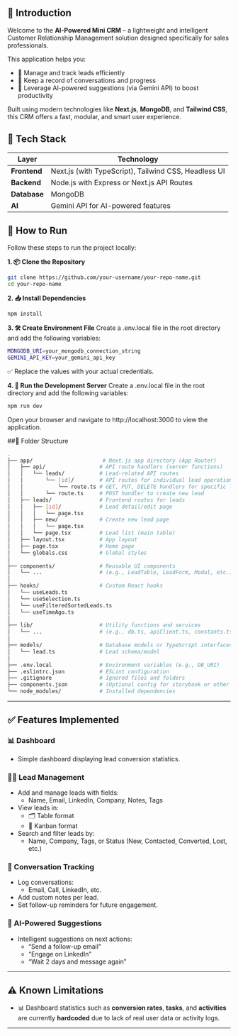 ## 🚀 Introduction

Welcome to the **AI-Powered Mini CRM** – a lightweight and intelligent Customer Relationship Management solution designed specifically for sales professionals.

This application helps you:

- 🧩 Manage and track leads efficiently  
- 💬 Keep a record of conversations and progress  
- 🤖 Leverage AI-powered suggestions (via Gemini API) to boost productivity  

Built using modern technologies like **Next.js**, **MongoDB**, and **Tailwind CSS**, this CRM offers a fast, modular, and smart user experience.


## 🧱 Tech Stack

| Layer        | Technology                                                  |
|--------------|-------------------------------------------------------------|
| **Frontend** | Next.js (with TypeScript), Tailwind CSS, Headless UI        |
| **Backend**  | Node.js with Express or Next.js API Routes                  |
| **Database** | MongoDB                                                     |
| **AI**       | Gemini API for AI-powered features                          |


## 🚀 How to Run

Follow these steps to run the project locally:

**1. 📦 Clone the Repository**
   ```bash
   git clone https://github.com/your-username/your-repo-name.git
   cd your-repo-name
   ```

**2. 📥 Install Dependencies**
   ```bash
   npm install
   ```

**3. 🛠️ Create Environment File**
Create a .env.local file in the root directory and add the following variables:
   ```bash
   MONGODB_URI=your_mongodb_connection_string
   GEMINI_API_KEY=your_gemini_api_key
   ```
✅ Replace the values with your actual credentials.


**4. 🧪 Run the Development Server**
Create a .env.local file in the root directory and add the following variables:
   ```bash
   npm run dev
   ```
Open your browser and navigate to http://localhost:3000 to view the application.





##📁 Folder Structure


```bash
.
├── app/                      # Next.js app directory (App Router)
│   ├── api/                 # API route handlers (server functions)
│   │   └── leads/           # Lead-related API routes
│   │       └── [id]/        # API routes for individual lead operations
│   │           └── route.ts # GET, PUT, DELETE handlers for specific lead
│   │       └── route.ts     # POST handler to create new lead
│   ├── leads/               # Frontend routes for leads
│   │   ├── [id]/            # Lead detail/edit page
│   │   │   └── page.tsx
│   │   ├── new/             # Create new lead page
│   │   │   └── page.tsx
│   │   └── page.tsx         # Lead list (main table)
│   ├── layout.tsx           # App layout
│   ├── page.tsx             # Home page
│   └── globals.css          # Global styles
│
├── components/              # Reusable UI components
│   └── ...                  # (e.g., LeadTable, LeadForm, Modal, etc.)
│
├── hooks/                   # Custom React hooks
│   └── useLeads.ts
│   └── useSelection.ts
│   └── useFilteredSortedLeads.ts
│   └── useTimeAgo.ts
│
├── lib/                     # Utility functions and services
│   └── ...                  # (e.g., db.ts, apiClient.ts, constants.ts)
│
├── models/                  # Database models or TypeScript interfaces
│   └── lead.ts              # Lead schema/model
│
├── .env.local               # Environment variables (e.g., DB_URI)
├── .eslintrc.json           # ESLint configuration
├── .gitignore               # Ignored files and folders
├── components.json          # (Optional config for storybook or other tools)
└── node_modules/            # Installed dependencies
```


---

## ✅ Features Implemented

### 📊 Dashboard
- Simple dashboard displaying lead conversion statistics.

### 🧑‍💼 Lead Management
- Add and manage leads with fields:
  - Name, Email, LinkedIn, Company, Notes, Tags
- View leads in:
  - 🗂 Table format  
  - 📌 Kanban format
- Search and filter leads by:
  - Name, Company, Tags, or Status (New, Contacted, Converted, Lost, etc.)

### 💬 Conversation Tracking
- Log conversations:
  - Email, Call, LinkedIn, etc.
- Add custom notes per lead.
- Set follow-up reminders for future engagement.

### 🤖 AI-Powered Suggestions
- Intelligent suggestions on next actions:
  - “Send a follow-up email”
  - “Engage on LinkedIn”
  - “Wait 2 days and message again”

---

## ⚠️ Known Limitations

- 📊 Dashboard statistics such as **conversion rates**, **tasks**, and **activities** are currently **hardcoded** due to lack of real user data or activity logs.

---


